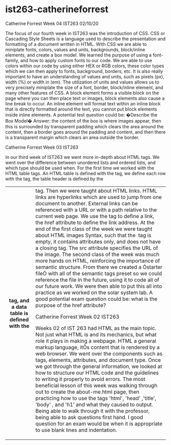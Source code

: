 # ist263-catherineforrest

Catherine Forrest
Week 04 IST263
02/10/20

The focus of our fourth week in IST263 was the introduction of CSS. CSS or Cascading Style Sheets is a language used to describe the presentation and formatting of a document written in HTML.  With CSS we are able to miniplate fonts, colors, values and units, backgrounds, block/inline elements, and create a box model. We learned the purpose of using a font-family, and how to apply custom fonts to our code. We are able to use colors within our code by using either HEX or RGB colors, these color types which we can then apply to fonts, background, borders, etc. It is also really important to have an understanding of values and units, such as pixels (px), width (%) or width in (em). The utilization of units and values allows us to very precisely miniplate the size of a font, border, block/inline element, and many other features of CSS. A block element forms a visible block on the page where you can then place text or images, block elements also cause a line break to occur. An inline element will format text within an inline block that is directly formatted around the text, you cannot put block elements inside inline elements. A potential test question could be:  �Describe the Box Model� Answer: the content of the box is where images appear, then this is surrounded by transparent padding which clears the area around the content, then a border goes around the padding and content, and then there is a transparent margin which clears an area outside the border. 




Catherine Forrest
Week 03
IST263

In our third week of IST263 we went more in-depth about HTML tags. We went over the difference between unordered lists and ordered lists, and which type should be used when. For the first time we worked with the HTML table tags. An HTML table is defined with the <table> tag, we define each row with the <tr> tag, the table header is defined by the <th> tag, and a data table is defined with the <td> tag. Then we were taught about HTML links. HTML links are hyperlinks which are used to jump from one document to another. External links can be referenced with a URL or with a path relative to the current web page. We use the <a> tag to define a link, the href attribute to define the link address. At the end of the first class of the week we were taught about HTML images Syntax, such that the <img> tag is empty, it contains attributes only, and does not have a closing tag. The src attribute specifies the URL of the image. The second class of the week was much more hands on HTML, reinforcing the importance of semantic structure. From there we created a Òstarter fileÓ with all of the semantic tags preset so we could reference the file in the future, using it to code all of our future work. We were then able to put this all into practice as we worked on the solar system lab. A good potential exam question could be: what is the purpose of the href attribute? 




Catherine Forrest
Week 02
IST263

Weeks 02 of IST 263 had HTML as the main topic. Not just what HTML is and its mechanics, but what role it plays in making a webpage. HTML a general markup language, itÕs content that is rendered by a web browser. We went over the components such as tags, elements, attributes, and document type. Once we got through the general information, we looked at how to structure our HTML code and the guidelines to writing it properly to avoid errors. The most beneficial lesson of this week was walking through out to create the about-me.html page, then practicing how to use the tags 'html', 'head' ,'title', 'body' , and 'h1' and what they caused to output. Being able to walk through it with the professor, being able to ask questions first hand. I good question for an exam would be when it is appropriate to use blank lines and indentation.  


